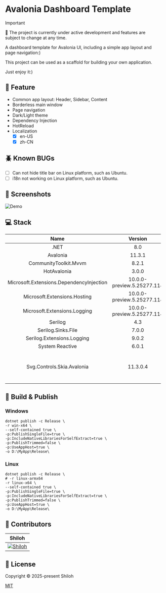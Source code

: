 ﻿# Avalonia Dashboard Template

> [!IMPORTANT]
> 🚧 The project is currently under active development and features are subject to change at any time.

A dashboard template for Avalonia UI, including a simple app layout and page navigation:)

This project can be used as a scaffold for building your own application.

Just enjoy it:)

## 🚀 Feature

- Common app layout: Header, Sidebar, Content
- Borderless main window
- Page navigation
- Dark/Light theme
- Dependency Injection
- HotReload
- Localization
    - [x] en-US
    - [x] zh-CN

## 🪲 Known BUGs

- [ ] Can not hide title bar on Linux platform, such as Ubuntu.
- [ ] i18n not working on Linux platform, such as Ubuntu.

## 📸 Screenshots

![Demo](./Screenshots/Avalonia.Dashboard.Template.gif)

## 💻 Stack

|                   Name                   |          Version           |                                    Docs                                    |                                                                Remark                                                                |
|:----------------------------------------:|:--------------------------:|:--------------------------------------------------------------------------:|:------------------------------------------------------------------------------------------------------------------------------------:|
|                   .NET                   |            8.0             |                   <https://dotnet.microsoft.com/en-us/>                    |                                                                                                                                      |
|                 Avalonia                 |           11.3.1           |                       <https://docs.avaloniaui.net/>                       |                                                                                                                                      |
|          CommunityToolkit.Mvvm           |           8.2.1            |     <https://learn.microsoft.com/en-us/dotnet/communitytoolkit/mvvm/>      |                                                                                                                                      |
|               HotAvalonia                |           3.0.0            |                  <https://github.com/Kira-NT/HotAvalonia>                  |                                                                                                                                      |
| Microsoft.Extensions.DependencyInjection | 10.0.0-preview.5.25277.114 | <https://www.nuget.org/packages/Microsoft.Extensions.DependencyInjection/> |                                                                                                                                      |
|       Microsoft.Extensions.Hosting       | 10.0.0-preview.5.25277.114 |       <https://www.nuget.org/packages/Microsoft.Extensions.Hosting>        |                                                                                                                                      |
|       Microsoft.Extensions.Logging       | 10.0.0-preview.5.25277.114 |       <https://www.nuget.org/packages/Microsoft.Extensions.Logging>        |                                                                                                                                      |
|                 Serilog                  |            4.3             |                           <https://serilog.net/>                           |                                                                                                                                      |
|            Serilog.Sinks.File            |           7.0.0            |              <https://github.com/serilog/serilog-sinks-file>               |                                                                                                                                      |
|        Serilog.Extensions.Logging        |           9.0.2            |          <https://github.com/serilog/serilog-extensions-logging>           |                                                                                                                                      |
|             System Reactive              |           6.0.1            |                    <https://github.com/dotnet/reactive>                    |                                                         For throttling only                                                          |
|        Svg.Controls.Skia.Avalonia        |          11.3.0.4          |                <https://github.com/wieslawsoltes/Svg.Skia>                 | All svg icons are from iconify, see <https://icon-sets.iconify.design/material-symbols/> and <https://icon-sets.iconify.design/mdi/> |

## 🔨 Build & Publish

### Windows

```shell
dotnet publish -c Release \
-r win-x64 \
--self-contained true \
-p:PublishSingleFile=true \
-p:IncludeNativeLibrariesForSelfExtract=true \
-p:PublishTrimmed=false \
-p:UseAppHost=true \
-o D:\MyApp\Release\
```

### Linux

```shell
dotnet publish -c Release \
# -r linux-armx64
-r linux-x64 \
--self-contained true \
-p:PublishSingleFile=true \
-p:IncludeNativeLibrariesForSelfExtract=true \
-p:PublishTrimmed=false \
-p:UseAppHost=true \
-o D:\MyApp\Release\
```

## 💪 Contributors

|                                             Shiloh                                              |
|:-----------------------------------------------------------------------------------------------:|
| [![Shiloh](https://avatars.githubusercontent.com/u/46670399?v=4)](https://github.com/shilohooo) |

## 🔖 License

Copyright © 2025-present Shiloh

[MIT](./LICENSE)


